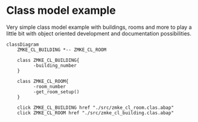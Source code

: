 # Class model example

Very simple class model example with buildings, rooms and more to play a little bit with object oriented development and documentation possibilities.

```mermaid
classDiagram
    ZMKE_CL_BUILDING *-- ZMKE_CL_ROOM
    
    class ZMKE_CL_BUILDING{
          -building_number
    }
    
    class ZMKE_CL_ROOM{
          -room_number
          -get_room_setup()
    }    
    
    click ZMKE_CL_BUILDING href "./src/zmke_cl_room.clas.abap" 
    click ZMKE_CL_ROOM href "./src/zmke_cl_building.clas.abap"
```
